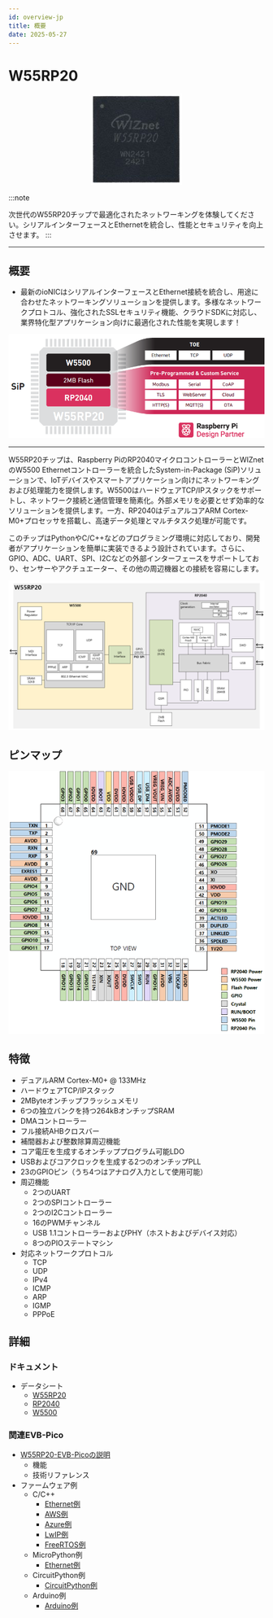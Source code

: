 ```yaml
---
id: overview-jp  
title: 概要  
date: 2025-05-27   
---
```


# W55RP20

<p align="center">
  <img src="/img/products/w55rp20/W55RP20_Chip.jpg" />
</p>

<!-- ![](/img/products/w55rp20/W55RP20_Chip.jpg) -->

:::note

次世代のW55RP20チップで最適化されたネットワーキングを体験してください。シリアルインターフェースとEthernetを統合し、性能とセキュリティを向上させます。
:::

----

## 概要

- 最新のioNICはシリアルインターフェースとEthernet接続を統合し、用途に合わせたネットワーキングソリューションを提供します。多様なネットワークプロトコル、強化されたSSLセキュリティ機能、クラウドSDKに対応し、業界特化型アプリケーション向けに最適化された性能を実現します！

![](/img/products/w55rp20/w55rp20_overview.png)

----

W55RP20チップは、Raspberry PiのRP2040マイクロコントローラーとWIZnetのW5500 Ethernetコントローラーを統合したSystem-in-Package (SiP)ソリューションで、IoTデバイスやスマートアプリケーション向けにネットワーキングおよび処理能力を提供します。W5500はハードウェアTCP/IPスタックをサポートし、ネットワーク接続と通信管理を簡素化。外部メモリを必要とせず効率的なソリューションを提供します。一方、RP2040はデュアルコアARM Cortex-M0+プロセッサを搭載し、高速データ処理とマルチタスク処理が可能です。

このチップはPythonやC/C++などのプログラミング環境に対応しており、開発者がアプリケーションを簡単に実装できるよう設計されています。さらに、GPIO、ADC、UART、SPI、I2Cなどの外部インターフェースをサポートしており、センサーやアクチュエーター、その他の周辺機器との接続を容易にします。

![](/img/products/w55rp20/W55RP20_system_overview.png)

## ピンマップ

<p align="center">
  <img src="/img/products/w55rp20/W55RP20_pinout_v3.png" />
</p>

## 特徴
* デュアルARM Cortex-M0+ @ 133MHz  
* ハードウェアTCP/IPスタック  
* 2MByteオンチップフラッシュメモリ  
* 6つの独立バンクを持つ264kBオンチップSRAM  
* DMAコントローラー  
* フル接続AHBクロスバー  
* 補間器および整数除算周辺機能  
* コア電圧を生成するオンチッププログラム可能LDO  
* USBおよびコアクロックを生成する2つのオンチップPLL  
* 23のGPIOピン（うち4つはアナログ入力として使用可能）  
* 周辺機能  
    * 2つのUART  
    * 2つのSPIコントローラー  
    * 2つのI2Cコントローラー  
    * 16のPWMチャンネル  
    * USB 1.1コントローラーおよびPHY（ホストおよびデバイス対応）  
    * 8つのPIOステートマシン  
* 対応ネットワークプロトコル  
    * TCP  
    * UDP  
    * IPv4  
    * ICMP  
    * ARP  
    * IGMP  
    * PPPoE  

## 詳細
### ドキュメント
- データシート  
    - [W55RP20](https://docs.wiznet.io/Product/iMCU/W55RP20/documents_md#data-sheet)  
    - [RP2040](https://docs.wiznet.io/Product/iMCU/W55RP20/documents_md#rp2040-data-sheet)  
    - [W5500](https://docs.wiznet.io/Product/iEthernet/W5500/datasheet)  

### 関連EVB-Pico
- [W55RP20-EVB-Picoの説明](https://docs.wiznet.io/Product/iMCU/W55RP20/w55rp20-evb-pico)  
    - 機能  
    - 技術リファレンス  
- ファームウェア例  
	- C/C++  
  	  - [Ethernet例](https://github.com/WIZnet-ioNIC/WIZnet-PICO-C)  
  	  - [AWS例](https://github.com/WIZnet-ioNIC/WIZnet-PICO-AWS-C)  
  	  - [Azure例](https://github.com/WIZnet-ioNIC/WIZnet-PICO-AZURE-C)  
  	  - [LwIP例](https://github.com/WIZnet-ioNIC/WIZnet-PICO-LWIP-C)  
  	  - [FreeRTOS例](https://github.com/WIZnet-ioNIC/WIZnet-PICO-FREERTOS-C)  
	- MicroPython例  
  	  - [Ethernet例](https://github.com/WIZnet-ioNIC/WIZnet-ioNIC-micropython)  
	- CircuitPython例  
   	  - [CircuitPython例](https://github.com/WIZnet-ioNIC/WIZnet-ioNIC-Circuitpython)  
	- Arduino例  
  	  - [Arduino例](https://github.com/earlephilhower/arduino-pico)  
```